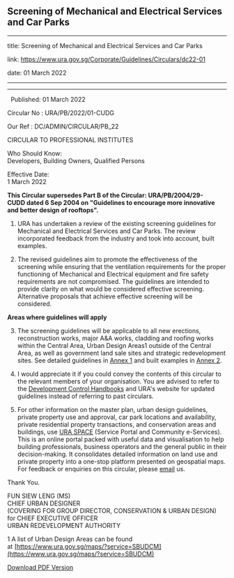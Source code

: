 ## Screening of Mechanical and Electrical Services and Car Parks
---
title: Screening of Mechanical and Electrical Services and Car Parks

link: https://www.ura.gov.sg/Corporate/Guidelines/Circulars/dc22-01

date: 01 March 2022

---

-------------------------------------------------------------

  Published: 01 March 2022

Circular No : URA/PB/2022/01-CUDG

Our Ref : DC/ADMIN/CIRCULAR/PB\_22

  

CIRCULAR TO PROFESSIONAL INSTITUTES

  

Who Should Know:  
Developers, Building Owners, Qualified Persons

  

Effective Date:  
1 March 2022

  

**This Circular supersedes Part B of the Circular: URA/PB/2004/29-CUDD dated 6 Sep 2004 on "Guidelines to encourage more innovative and better design of rooftops".**

1.  URA has undertaken a review of the existing screening guidelines for Mechanical and Electrical Services and Car Parks. The review incorporated feedback from the industry and took into account, built examples.  
      
    
2.  The revised guidelines aim to promote the effectiveness of the screening while ensuring that the ventilation requirements for the proper functioning of Mechanical and Electrical equipment and fire safety requirements are not compromised. The guidelines are intended to provide clarity on what would be considered effective screening. Alternative proposals that achieve effective screening will be considered.  
      
**Areas where guidelines will apply**
    
3.  The screening guidelines will be applicable to all new erections, reconstruction works, major A&A works, cladding and roofing works within the Central Area, Urban Design Areas1 outside of the Central Area, as well as government land sale sites and strategic redevelopment sites. See detailed guidelines in [Annex 1](https://www.ura.gov.sg/-/media/Corporate/Guidelines/Development-control/Circulars/2022/Mar/dc22-01_Annex-1.pdf) and built examples in [Annex 2](https://www.ura.gov.sg/-/media/Corporate/Guidelines/Development-control/Circulars/2022/Mar/dc22-01_Annex-2.pdf).  
      
    
4.  I would appreciate it if you could convey the contents of this circular to the relevant members of your organisation. You are advised to refer to the [Development Control Handbooks](https://www.ura.gov.sg/Corporate/Guidelines/Development-Control/) and URA's website for updated guidelines instead of referring to past circulars.  
      
    
5.  For other information on the master plan, urban design guidelines, private property use and approval, car park locations and availability, private residential property transactions, and conservation areas and buildings, use [URA SPACE](https://www.ura.gov.sg/maps/) (Service Portal and Community e-Services). This is an online portal packed with useful data and visualisation to help building professionals, business operators and the general public in their decision-making. It consolidates detailed information on land use and private property into a one-stop platform presented on geospatial maps. For feedback or enquiries on this circular, please [email](https://www.ura.gov.sg/feedbackWeb/contactus_feedback.jsp) us. 

Thank You.  
  
FUN SIEW LENG (MS)  
CHIEF URBAN DESIGNER  
(COVERING FOR GROUP DIRECTOR, CONSERVATION & URBAN DESIGN)  
for CHIEF EXECUTIVE OFFICER  
URBAN REDEVELOPMENT AUTHORITY


1 A list of Urban Design Areas can be found at [https://www.ura.gov.sg/maps/?service=SBUDCM](https://www.ura.gov.sg/maps/?service=SBUDCM)

[Download PDF Version](https://www.ura.gov.sg/services/download_file.aspx?f={D49AE3EC-EA67-4360-BA2F-4056368651D7})
